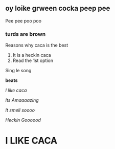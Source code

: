 ## oy loike grween cocka peep pee

Pee pee poo poo

### turds are brown

Reasons why caca is the best
1. It is a heckin caca
2. Read the 1st option

Sing  le song

**beats**

_I like caca_

_Its Amaaaazing_

_It smell soooo_

_Heckin Goooood_

# I LIKE CACA
